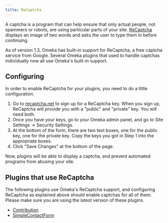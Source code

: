 ```yaml
---
title: ReCaptcha
---
```


A captcha is a program that can help ensure that only actual people, not spammers or robots, are using particular parts of your site. [ReCaptcha](http://recaptcha.net) displays an image of two words and asks the user to type them in before continuing.

As of version 1.3, Omeka has built-in support for ReCaptcha, a free captcha service from Google. Several Omeka plugins that used to handle captchas individually now all use Omeka's built-in support.

Configuring
---------------------------------------------------------------

In order to enable ReCaptcha for your plugins, you need to do a little configuration.

1.  Go to [recaptcha.net](http://recaptcha.net) to sign up for a
 ReCaptcha key. When you sign up, ReCaptcha will provide you with a  "public" and "private" key. You will need both.
2.  Once you have your keys, go to your Omeka admin panel, and go to Site Settings → Security Settings.
3.  At the bottom of the form, there are two text boxes, one for the public key, one for the private key. Copy the keys you got in Step 1 into the appropriate boxes.
4.  Click "Save Changes" at the bottom of the page.

Now, plugins will be able to display a captcha, and prevent automated programs from abusing your site.

Plugins that use ReCaptcha
---------------------------------------------------------------

The following plugins use Omeka's ReCaptcha support, and configuring ReCaptcha as explained above should enable captchas for all of them. Please make sure you are using the latest version of these plugins.

-   [Contribution](http://omeka.org/codex/Plugins/Contribution "Plugins/Contribution")
-   [SimpleContactForm](http://omeka.org/codex/Plugins/SimpleContactForm "Plugins/SimpleContactForm")


